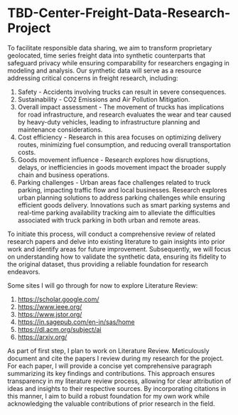# TBD-Center-Freight-Data-Research-Project

To facilitate responsible data sharing, we aim to transform proprietary geolocated, time series freight data into synthetic counterparts that safeguard privacy while ensuring comparability for researchers engaging in modeling and analysis. Our synthetic data will serve as a resource addressing critical concerns in freight research, including:

1. Safety - Accidents involving trucks can result in severe consequences.
2. Sustainability - CO2 Emissions and Air Pollution Mitigation.
3. Overall impact assessment - The movement of trucks has implications for road infrastructure, and research evaluates the wear and tear caused by heavy-duty vehicles, leading to infrastructure planning and maintenance considerations.
4. Cost efficiency - Research in this area focuses on optimizing delivery routes, minimizing fuel consumption, and reducing overall transportation costs.
5. Goods movement influence - Research explores how disruptions, delays, or inefficiencies in goods movement impact the broader supply chain and business operations.
6. Parking challenges - Urban areas face challenges related to truck parking, impacting traffic flow and local businesses. Research explores urban planning solutions to address parking challenges while ensuring efficient goods delivery. Innovations such as smart parking systems and real-time parking availability tracking aim to alleviate the difficulties associated with truck parking in both urban and remote areas.

To initiate this process, will conduct a comprehensive review of related research papers and delve into existing literature to gain insights into prior work and identify areas for future improvement. Subsequently, we will focus on understanding how to validate the synthetic data, ensuring its fidelity to the original dataset, thus providing a reliable foundation for research endeavors.

Some sites I will go through for now to explore Literature Review:
1. https://scholar.google.com/
2. https://www.ieee.org/
3. https://www.jstor.org/
4. https://in.sagepub.com/en-in/sas/home
5. https://dl.acm.org/subject/ai
6. https://arxiv.org/

As part of first step, I plan to work on Literature Review. Meticulously document and cite the papers I review during my research for the project. For each paper, I will provide a concise yet comprehensive paragraph summarizing its key findings and contributions. This approach ensures transparency in my literature review process, allowing for clear attribution of ideas and insights to their respective sources. By incorporating citations in this manner, I aim to build a robust foundation for my own work while acknowledging the valuable contributions of prior research in the field.
